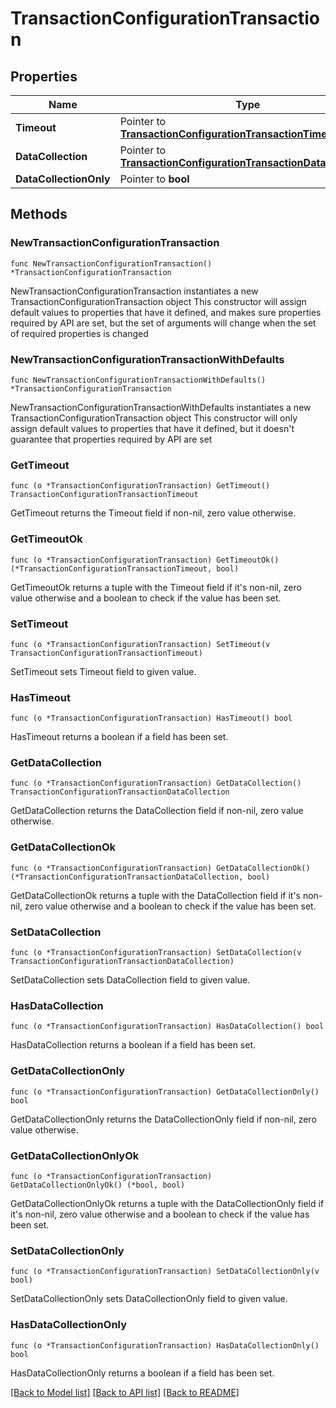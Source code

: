 # TransactionConfigurationTransaction

## Properties

Name | Type | Description | Notes
------------ | ------------- | ------------- | -------------
**Timeout** | Pointer to [**TransactionConfigurationTransactionTimeout**](TransactionConfigurationTransactionTimeout.md) |  | [optional] 
**DataCollection** | Pointer to [**TransactionConfigurationTransactionDataCollection**](TransactionConfigurationTransactionDataCollection.md) |  | [optional] 
**DataCollectionOnly** | Pointer to **bool** |  | [optional] 

## Methods

### NewTransactionConfigurationTransaction

`func NewTransactionConfigurationTransaction() *TransactionConfigurationTransaction`

NewTransactionConfigurationTransaction instantiates a new TransactionConfigurationTransaction object
This constructor will assign default values to properties that have it defined,
and makes sure properties required by API are set, but the set of arguments
will change when the set of required properties is changed

### NewTransactionConfigurationTransactionWithDefaults

`func NewTransactionConfigurationTransactionWithDefaults() *TransactionConfigurationTransaction`

NewTransactionConfigurationTransactionWithDefaults instantiates a new TransactionConfigurationTransaction object
This constructor will only assign default values to properties that have it defined,
but it doesn't guarantee that properties required by API are set

### GetTimeout

`func (o *TransactionConfigurationTransaction) GetTimeout() TransactionConfigurationTransactionTimeout`

GetTimeout returns the Timeout field if non-nil, zero value otherwise.

### GetTimeoutOk

`func (o *TransactionConfigurationTransaction) GetTimeoutOk() (*TransactionConfigurationTransactionTimeout, bool)`

GetTimeoutOk returns a tuple with the Timeout field if it's non-nil, zero value otherwise
and a boolean to check if the value has been set.

### SetTimeout

`func (o *TransactionConfigurationTransaction) SetTimeout(v TransactionConfigurationTransactionTimeout)`

SetTimeout sets Timeout field to given value.

### HasTimeout

`func (o *TransactionConfigurationTransaction) HasTimeout() bool`

HasTimeout returns a boolean if a field has been set.

### GetDataCollection

`func (o *TransactionConfigurationTransaction) GetDataCollection() TransactionConfigurationTransactionDataCollection`

GetDataCollection returns the DataCollection field if non-nil, zero value otherwise.

### GetDataCollectionOk

`func (o *TransactionConfigurationTransaction) GetDataCollectionOk() (*TransactionConfigurationTransactionDataCollection, bool)`

GetDataCollectionOk returns a tuple with the DataCollection field if it's non-nil, zero value otherwise
and a boolean to check if the value has been set.

### SetDataCollection

`func (o *TransactionConfigurationTransaction) SetDataCollection(v TransactionConfigurationTransactionDataCollection)`

SetDataCollection sets DataCollection field to given value.

### HasDataCollection

`func (o *TransactionConfigurationTransaction) HasDataCollection() bool`

HasDataCollection returns a boolean if a field has been set.

### GetDataCollectionOnly

`func (o *TransactionConfigurationTransaction) GetDataCollectionOnly() bool`

GetDataCollectionOnly returns the DataCollectionOnly field if non-nil, zero value otherwise.

### GetDataCollectionOnlyOk

`func (o *TransactionConfigurationTransaction) GetDataCollectionOnlyOk() (*bool, bool)`

GetDataCollectionOnlyOk returns a tuple with the DataCollectionOnly field if it's non-nil, zero value otherwise
and a boolean to check if the value has been set.

### SetDataCollectionOnly

`func (o *TransactionConfigurationTransaction) SetDataCollectionOnly(v bool)`

SetDataCollectionOnly sets DataCollectionOnly field to given value.

### HasDataCollectionOnly

`func (o *TransactionConfigurationTransaction) HasDataCollectionOnly() bool`

HasDataCollectionOnly returns a boolean if a field has been set.


[[Back to Model list]](../README.md#documentation-for-models) [[Back to API list]](../README.md#documentation-for-api-endpoints) [[Back to README]](../README.md)


